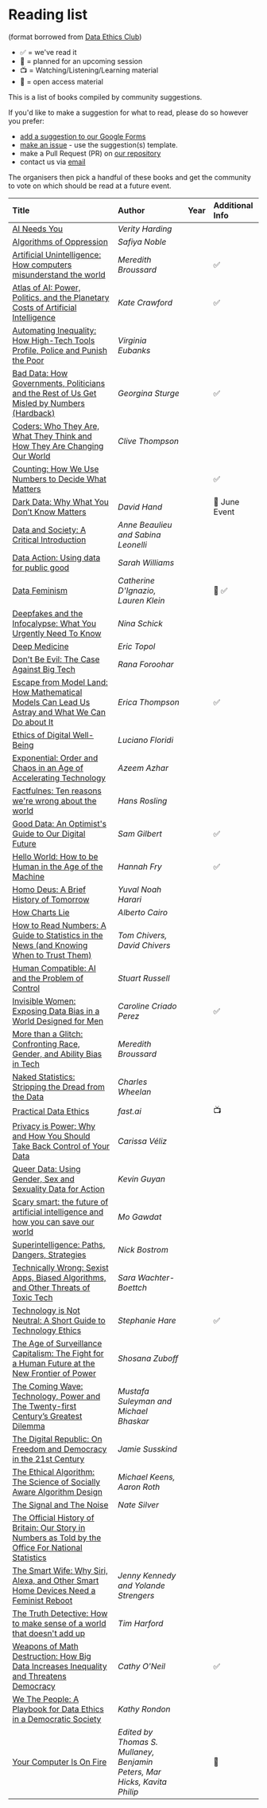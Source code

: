# Reading list

(format borrowed from [Data Ethics Club](https://github.com/very-good-science/data-ethics-club))

- ✅ = we've read it
- 📅 = planned for an upcoming session
- 📺 = Watching/Listening/Learning material
- 💸 = open access material

This is a list of books compiled by community suggestions.

If you'd like to make a suggestion for what to read, please do so however you prefer:

* [add a suggestion to our Google Forms](https://forms.gle/qvNVX1681hkW62Lj9)
* [make an issue](https://github.com/ukgovdatascience/data-ethics-and-society-reading-group/issues/new/choose) - use the suggestion(s) template.
* make a Pull Request (PR) on [our repository](https://github.com/ukgovdatascience/data-ethics-and-society-reading-group)
* contact us via [email](mailto:xgov-data-ethics@proton.me)

The organisers then pick a handful of these books and get the community to vote on which should be read at a future event.

| Title | Author | Year | Additional Info |
|:--|:--|:--|:--|
| [AI Needs You](https://press.princeton.edu/books/hardcover/9780691244877/ai-needs-you) | *Verity Harding* | | |
| [Algorithms of Oppression](https://safiyaunoble.com/research-writing/) | *Safiya Noble* | | |
| [Artificial Unintelligence: How computers misunderstand the world](https://meredithbroussard.com/books/) | *Meredith Broussard* | | ✅ |
| [Atlas of AI: Power, Politics, and the Planetary Costs of Artificial Intelligence](https://www.katecrawford.net/index.html) | *Kate Crawford* | | ✅ |
| [Automating Inequality: How High-Tech Tools Profile, Police and Punish the Poor](https://virginia-eubanks.com/automating-inequality/) | *Virginia Eubanks* | | |
| [Bad Data: How Governments, Politicians and the Rest of Us Get Misled by Numbers (Hardback)](https://www.hachette.co.uk/titles/georgina-sturge/bad-data/9780349128603/) | *Georgina Sturge* | | ✅ |
| [Coders: Who They Are, What They Think and How They Are Changing Our World](https://www.clivethompson.net/) | *Clive Thompson* | | |
| [Counting: How We Use Numbers to Decide What Matters](https://www.goodreads.com/book/show/50489326-counting) | | | ✅ |
| [Dark Data: Why What You Don’t Know Matters](https://darkdata.website/) | *David Hand* | | 📅 June Event |
| [Data and Society: A Critical Introduction](https://uk.sagepub.com/en-gb/eur/data-and-society/book269709) | *Anne Beaulieu and Sabina Leonelli* | | |
| [Data Action: Using data for public good](https://mitpress.mit.edu/9780262545310/data-action/) | *Sarah Williams* | | |
| [Data Feminism](https://data-feminism.mitpress.mit.edu/) | *Catherine D'Ignazio, Lauren Klein*  | | 💸 ✅ |
| [Deepfakes and the Infocalypse: What You Urgently Need To Know](https://ninaschick.org/deepfakes/) | *Nina Schick* | | |
| [Deep Medicine](https://drerictopol.com/portfolio/deep-medicine/) | *Eric Topol* | | |
| [Don't Be Evil: The Case Against Big Tech](https://www.ranaforoohar.com/dontbeevil) | *Rana Foroohar* | | |
| [Escape from Model Land: How Mathematical Models Can Lead Us Astray and What We Can Do about It](https://www.ericathompson.co.uk/books/) | *Erica Thompson* | | ✅ |
| [Ethics of Digital Well-Being](https://link.springer.com/book/10.1007/978-3-030-50585-1) | *Luciano Floridi*
| [Exponential: Order and Chaos in an Age of Accelerating Technology](https://www.exponentialview.co/p/my-book) | *Azeem Azhar* | | |
| [Factfulnes: Ten reasons we're wrong about the world](https://www.goodreads.com/en/book/show/34890015) | *Hans Rosling* | | |
| [Good Data: An Optimist's Guide to Our Digital Future](https://gooddataguide.com/) | *Sam Gilbert* | | ✅ |
| [Hello World: How to be Human in the Age of the Machine](https://hannahfry.co.uk/book/hello-world/) | *Hannah Fry* | | ✅ |
| [Homo Deus: A Brief History of Tomorrow](https://www.ynharari.com/book/homo-deus/) | *Yuval Noah Harari* | | |
| [How Charts Lie](https://albertocairo.com/) | *Alberto Cairo* | | |
| [How to Read Numbers: A Guide to Statistics in the News (and Knowing When to Trust Them)](https://www.howtoreadnumbers.com/) | *Tom Chivers, David Chivers* | | |
| [Human Compatible: AI and the Problem of Control](https://www.penguin.co.uk/books/307948/human-compatible-by-russell-stuart/9780141987507) | *Stuart Russell* | | |
| [Invisible Women: Exposing Data Bias in a World Designed for Men](https://carolinecriadoperez.com/book/invisible-women/) | *Caroline Criado Perez* | | ✅ |
| [More than a Glitch: Confronting Race, Gender, and Ability Bias in Tech](https://meredithbroussard.com/books/) | *Meredith Broussard* | | |
| [Naked Statistics: Stripping the Dread from the Data](https://www.goodreads.com/en/book/show/17986418) | *Charles Wheelan* | | |
| [Practical Data Ethics](https://ethics.fast.ai/)  | *fast.ai* | | 📺 |
| [Privacy is Power: Why and How You Should Take Back Control of Your Data](https://www.carissaveliz.com/books) | *Carissa Véliz* | | |
| [Queer Data: Using Gender, Sex and Sexuality Data for Action](https://kevinguyan.com/queer-data/) | *Kevin Guyan* | | |
| [Scary smart: the future of artificial intelligence and how you can save our world](https://www.mogawdat.com/scary-smart) | *Mo Gawdat* | | |
| [Superintelligence: Paths, Dangers, Strategies](https://nickbostrom.com/) | *Nick Bostrom* | | |
| [Technically Wrong: Sexist Apps, Biased Algorithms, and Other Threats of Toxic Tech](https://www.sarawb.com/books) | *Sara Wachter-Boettch* | | |
| [Technology is Not Neutral: A Short Guide to Technology Ethics](https://www.harebrain.co/books) | *Stephanie Hare* | | ✅ |
| [The Age of Surveillance Capitalism: The Fight for a Human Future at the New Frontier of Power](https://shoshanazuboff.com/book/about/) | *Shosana Zuboff* | | |
| [The Coming Wave: Technology, Power and The Twenty-first Century’s Greatest Dilemma](https://www.the-coming-wave.com/) | *Mustafa Suleyman and Michael Bhaskar* | | |
| [The Digital Republic: On Freedom and Democracy in the 21st Century](https://www.bloomsbury.com/uk/digital-republic-9781526650412/) | *Jamie Susskind* | | |
| [The Ethical Algorithm: The Science of Socially Aware Algorithm Design](https://global.oup.com/academic/product/the-ethical-algorithm-9780190948207) | *Michael Keens, Aaron Roth*
| [The Signal and The Noise](https://www.goodreads.com/book/show/13588394-the-signal-and-the-noise) | *Nate Silver* | | |
| [The Official History of Britain: Our Story in Numbers as Told by the Office For National Statistics](https://www.bibliophilebooks.com/officialhistoryofbritain) | | |
| [The Smart Wife: Why Siri, Alexa, and Other Smart Home Devices Need a Feminist Reboot](https://mitpress.mit.edu/9780262542791/the-smart-wife/) | *Jenny Kennedy and Yolande Strengers* | | |
| [The Truth Detective: How to make sense of a world that doesn't add up](https://timharford.com/books/truthdetective/) | *Tim Harford* | | |
| [Weapons of Math Destruction: How Big Data Increases Inequality and Threatens Democracy](https://mathbabe.org/) | *Cathy O'Neil* | | ✅ | 
| [We The People: A Playbook for Data Ethics in a Democratic Society](https://technicspub.com/we-the-people/) | *Kathy Rondon* | | |
| [Your Computer Is On Fire](https://direct.mit.edu/books/edited-volume/5044/Your-Computer-Is-on-Fire) | *Edited by Thomas S. Mullaney, Benjamin Peters, Mar Hicks, Kavita Philip* | | 💸 | 
